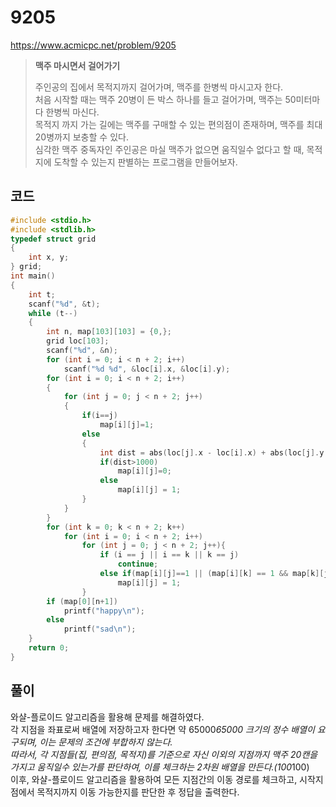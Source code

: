 # 9205
https://www.acmicpc.net/problem/9205
> **<p>맥주 마시면서 걸어가기</p>**
> 주인공의 집에서 목적지까지 걸어가며, 맥주를 한병씩 마시고자 한다.<br>
> 처음 시작할 때는 맥주 20병이 든 박스 하나를 들고 걸어가며, 맥주는 50미터마다 한병씩 마신다.<br>
> 목적지 까지 가는 길에는 맥주를 구매할 수 있는 편의점이 존재하며, 맥주를 최대 20병까지 보충할 수 있다.<br>
> 심각한 맥주 중독자인 주인공은 마실 맥주가 없으면 움직일수 없다고 할 때, 목적지에 도착할 수 있는지 판별하는 프로그램을 만들어보자.<br>

## 코드
```c
#include <stdio.h>
#include <stdlib.h>
typedef struct grid
{
    int x, y;
} grid;
int main()
{
    int t;
    scanf("%d", &t);
    while (t--)
    {
        int n, map[103][103] = {0,};
        grid loc[103];
        scanf("%d", &n);
        for (int i = 0; i < n + 2; i++)
            scanf("%d %d", &loc[i].x, &loc[i].y);
        for (int i = 0; i < n + 2; i++)
        {
            for (int j = 0; j < n + 2; j++)
            {
                if(i==j)
                    map[i][j]=1;
                else
                {
                    int dist = abs(loc[j].x - loc[i].x) + abs(loc[j].y - loc[i].y);
                    if(dist>1000)
                        map[i][j]=0;
                    else
                        map[i][j] = 1;
                }
            }
        }
        for (int k = 0; k < n + 2; k++)
            for (int i = 0; i < n + 2; i++)
                for (int j = 0; j < n + 2; j++){
                    if (i == j || i == k || k == j)
                        continue;
                    else if(map[i][j]==1 || (map[i][k] == 1 && map[k][j] == 1))
                        map[i][j] = 1;
                }
        if (map[0][n+1])
            printf("happy\n");
        else
            printf("sad\n");
    }
    return 0;
}
```

## 풀이
와샬-플로이드 알고리즘을 활용해 문제를 해결하였다.<br>
각 지점을 좌표로써 배열에 저장하고자 한다면 약 65000*65000 크기의 정수 배열이 요구되며, 이는 문제의 조건에 부합하지 않는다.<br>
따라서, 각 지점들(집, 편의점, 목적지)를 기준으로 자신 이외의 지점까지 맥주 20캔을 가지고 움직일수 있는가를 판단하여, 이를 체크하는 2차원 배열을 만든다.(100*100)<br>
이후, 와샬-플로이드 알고리즘을 활용하여 모든 지점간의 이동 경로를 체크하고, 시작지점에서 목적지까지 이동 가능한지를 판단한 후 정답을 출력한다.<br>
